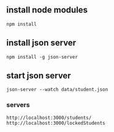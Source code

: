 ## install node modules
```
npm install
```
## install json server 
```
npm install -g json-server
```
## start json server 
```
json-server --watch data/student.json
  ```
  ### servers 
  `http://localhost:3000/students/`  
  `http://localhost:3000/lockedStudents` 
